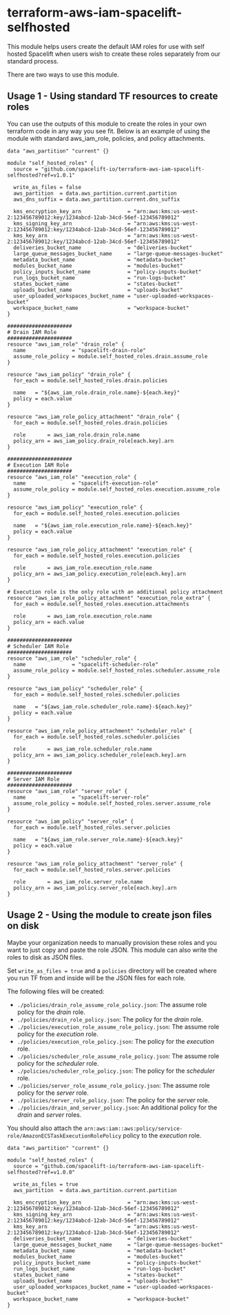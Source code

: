 # terraform-aws-iam-spacelift-selfhosted

This module helps users create the default IAM roles for use with self hosted Spacelift when users wish to create these roles separately from our standard process.

There are two ways to use this module.
## Usage 1 - Using standard TF resources to create roles

You can use the outputs of this module to create the roles in your own terraform code in any way you see fit.
Below is an example of using the module with standard aws_iam_role, policies, and policy attachments.

```hcl
data "aws_partition" "current" {}

module "self_hosted_roles" {
  source = "github.com/spacelift-io/terraform-aws-iam-spacelift-selfhosted?ref=v1.0.1"

  write_as_files = false
  aws_partition  = data.aws_partition.current.partition
  aws_dns_suffix = data.aws_partition.current.dns_suffix

  kms_encryption_key_arn               = "arn:aws:kms:us-west-2:123456789012:key/1234abcd-12ab-34cd-56ef-123456789012"
  kms_signing_key_arn                  = "arn:aws:kms:us-west-2:123456789012:key/1234abcd-12ab-34cd-56ef-123456789012"
  kms_key_arn                          = "arn:aws:kms:us-west-2:123456789012:key/1234abcd-12ab-34cd-56ef-123456789012"
  deliveries_bucket_name               = "deliveries-bucket"
  large_queue_messages_bucket_name     = "large-queue-messages-bucket"
  metadata_bucket_name                 = "metadata-bucket"
  modules_bucket_name                  = "modules-bucket"
  policy_inputs_bucket_name            = "policy-inputs-bucket"
  run_logs_bucket_name                 = "run-logs-bucket"
  states_bucket_name                   = "states-bucket"
  uploads_bucket_name                  = "uploads-bucket"
  user_uploaded_workspaces_bucket_name = "user-uploaded-workspaces-bucket"
  workspace_bucket_name                = "workspace-bucket"
}

#####################
# Drain IAM Role
#####################
resource "aws_iam_role" "drain_role" {
  name               = "spacelift-drain-role"
  assume_role_policy = module.self_hosted_roles.drain.assume_role
}

resource "aws_iam_policy" "drain_role" {
  for_each = module.self_hosted_roles.drain.policies

  name   = "${aws_iam_role.drain_role.name}-${each.key}"
  policy = each.value
}

resource "aws_iam_role_policy_attachment" "drain_role" {
  for_each = module.self_hosted_roles.drain.policies

  role       = aws_iam_role.drain_role.name
  policy_arn = aws_iam_policy.drain_role[each.key].arn
}

#####################
# Execution IAM Role
#####################
resource "aws_iam_role" "execution_role" {
  name               = "spacelift-execution-role"
  assume_role_policy = module.self_hosted_roles.execution.assume_role
}

resource "aws_iam_policy" "execution_role" {
  for_each = module.self_hosted_roles.execution.policies

  name   = "${aws_iam_role.execution_role.name}-${each.key}"
  policy = each.value
}

resource "aws_iam_role_policy_attachment" "execution_role" {
  for_each = module.self_hosted_roles.execution.policies

  role       = aws_iam_role.execution_role.name
  policy_arn = aws_iam_policy.execution_role[each.key].arn
}

# Execution role is the only role with an additional policy attachment
resource "aws_iam_role_policy_attachment" "execution_role_extra" {
  for_each = module.self_hosted_roles.execution.attachments

  role       = aws_iam_role.execution_role.name
  policy_arn = each.value
}

#####################
# Scheduler IAM Role
#####################
resource "aws_iam_role" "scheduler_role" {
  name               = "spacelift-scheduler-role"
  assume_role_policy = module.self_hosted_roles.scheduler.assume_role
}

resource "aws_iam_policy" "scheduler_role" {
  for_each = module.self_hosted_roles.scheduler.policies

  name   = "${aws_iam_role.scheduler_role.name}-${each.key}"
  policy = each.value
}

resource "aws_iam_role_policy_attachment" "scheduler_role" {
  for_each = module.self_hosted_roles.scheduler.policies

  role       = aws_iam_role.scheduler_role.name
  policy_arn = aws_iam_policy.scheduler_role[each.key].arn
}

#####################
# Server IAM Role
#####################
resource "aws_iam_role" "server_role" {
  name               = "spacelift-server-role"
  assume_role_policy = module.self_hosted_roles.server.assume_role
}

resource "aws_iam_policy" "server_role" {
  for_each = module.self_hosted_roles.server.policies

  name   = "${aws_iam_role.server_role.name}-${each.key}"
  policy = each.value
}

resource "aws_iam_role_policy_attachment" "server_role" {
  for_each = module.self_hosted_roles.server.policies

  role       = aws_iam_role.server_role.name
  policy_arn = aws_iam_policy.server_role[each.key].arn
}
```

## Usage 2 - Using the module to create json files on disk

Maybe your organization needs to manually provision these roles and you want to just copy and paste the role JSON.
This module can also write the roles to disk as JSON files.

Set `write_as_files = true` and a `policies` directory will be created where you run TF from and inside will be the JSON files for each role.

The following files will be created:

- `./policies/drain_role_assume_role_policy.json`: The assume role policy for the *drain* role.
- `./policies/drain_role_policy.json`: The policy for the *drain* role.
- `./policies/execution_role_assume_role_policy.json`: The assume role policy for the *execution* role.
- `./policies/execution_role_policy.json`: The policy for the *execution* role.
- `./policies/scheduler_role_assume_role_policy.json`: The assume role policy for the *scheduler* role.
- `./policies/scheduler_role_policy.json`: The policy for the *scheduler* role.
- `./policies/server_role_assume_role_policy.json`: The assume role policy for the *server* role.
- `./policies/server_role_policy.json`: The policy for the *server* role.
- `./policies/drain_and_server_policy.json`: An additional policy for the *drain* and *server* roles.

You should also attach the `arn:aws:iam::aws:policy/service-role/AmazonECSTaskExecutionRolePolicy` policy to the *execution* role.

```hcl
data "aws_partition" "current" {}

module "self_hosted_roles" {
  source = "github.com/spacelift-io/terraform-aws-iam-spacelift-selfhosted?ref=v1.0.0"

  write_as_files = true
  aws_partition  = data.aws_partition.current.partition

  kms_encryption_key_arn               = "arn:aws:kms:us-west-2:123456789012:key/1234abcd-12ab-34cd-56ef-123456789012"
  kms_signing_key_arn                  = "arn:aws:kms:us-west-2:123456789012:key/1234abcd-12ab-34cd-56ef-123456789012"
  kms_key_arn                          = "arn:aws:kms:us-west-2:123456789012:key/1234abcd-12ab-34cd-56ef-123456789012"
  deliveries_bucket_name               = "deliveries-bucket"
  large_queue_messages_bucket_name     = "large-queue-messages-bucket"
  metadata_bucket_name                 = "metadata-bucket"
  modules_bucket_name                  = "modules-bucket"
  policy_inputs_bucket_name            = "policy-inputs-bucket"
  run_logs_bucket_name                 = "run-logs-bucket"
  states_bucket_name                   = "states-bucket"
  uploads_bucket_name                  = "uploads-bucket"
  user_uploaded_workspaces_bucket_name = "user-uploaded-workspaces-bucket"
  workspace_bucket_name                = "workspace-bucket"
}
```